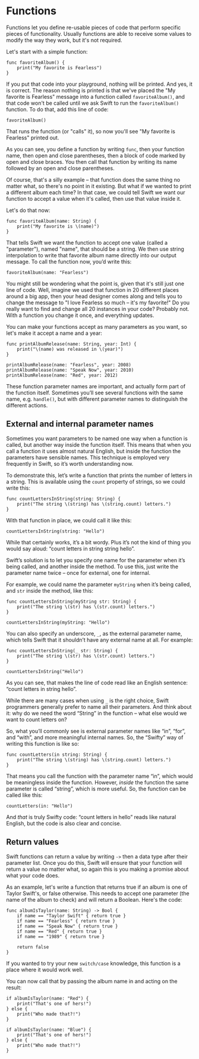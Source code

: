 # Functions

Functions let you define re-usable pieces of code that perform specific pieces of functionality. Usually functions are able to receive some values to modify the way they work, but it's not required.

Let's start with a simple function:

    func favoriteAlbum() {
        print("My favorite is Fearless")
    }

If you put that code into your playground, nothing will be printed. And yes, it is correct. The reason nothing is printed is that we've placed the "My favorite is Fearless" message into a function called `favoriteAlbum()`, and that code won't be called until we ask Swift to run the `favoriteAlbum()` function. To do that, add this line of code:

    favoriteAlbum()

That runs the function (or "calls" it), so now you'll see "My favorite is Fearless" printed out.

As you can see, you define a function by writing `func`, then your function name, then open and close parentheses, then a block of code marked by open and close braces. You then call that function by writing its name followed by an open and close parentheses.

Of course, that's a silly example – that function does the same thing no matter what, so there's no point in it existing. But what if we wanted to print a different album each time? In that case, we could tell Swift we want our function to accept a value when it's called, then use that value inside it.

Let's do that now:

    func favoriteAlbum(name: String) {
        print("My favorite is \(name)")
    }

That tells Swift we want the function to accept one value (called a "parameter"), named "name", that should be a string. We then use string interpolation to write that favorite album name directly into our output message. To call the function now, you’d write this:

    favoriteAlbum(name: "Fearless")

You might still be wondering what the point is, given that it's still just one line of code. Well, imagine we used that function in 20 different places around a big app, then your head designer comes along and tells you to change the message to "I love Fearless so much – it's my favorite!" Do you really want to find and change all 20 instances in your code? Probably not. With a function you change it once, and everything updates.

You can make your functions accept as many parameters as you want, so let's make it accept a name and a year:

    func printAlbumRelease(name: String, year: Int) {
        print("\(name) was released in \(year)")
    }

    printAlbumRelease(name: "Fearless", year: 2008)
    printAlbumRelease(name: "Speak Now", year: 2010)
    printAlbumRelease(name: "Red", year: 2012)

These function parameter names are important, and actually form part of the function itself. Sometimes you’ll see several functions with the same name, e.g. `handle()`, but with different parameter names to distinguish the different actions.


## External and internal parameter names

Sometimes you want parameters to be named one way when a function is called, but another way inside the function itself. This means that when you call a function it uses almost natural English, but inside the function the parameters have sensible names. This technique is employed very frequently in Swift, so it’s worth understanding now.

To demonstrate this, let’s write a function that prints the number of letters in a string. This is available using the `count` property of strings, so we could write this:

    func countLettersInString(string: String) {
        print("The string \(string) has \(string.count) letters.")
    }

With that function in place, we could call it like this:

    countLettersInString(string: "Hello")

While that certainly works, it’s a bit wordy. Plus it’s not the kind of thing you would say aloud: “count letters in string string hello”.

Swift’s solution is to let you specify one name for the parameter when it’s being called, and another inside the method. To use this, just write the parameter name twice – once for external, one for internal.

For example, we could name the parameter `myString` when it’s being called, and `str` inside the method, like this:

    func countLettersInString(myString str: String) {
        print("The string \(str) has \(str.count) letters.")
    }
    
    countLettersInString(myString: "Hello")  

You can also specify an underscore, `_`, as the external parameter name, which tells Swift that it shouldn’t have any external name at all. For example:

    func countLettersInString(_ str: String) {
        print("The string \(str) has \(str.count) letters.")
    }
    
    countLettersInString("Hello")

As you can see, that makes the line of code read like an English sentence: “count letters in string hello”. 

While there are many cases when using `_` is the right choice, Swift programmers generally prefer to name all their parameters. And think about it: why do we need the word “String” in the function – what else would we want to count letters on?

So, what you’ll commonly see is external parameter names like “in”, “for”, and “with”, and more meaningful internal names. So, the “Swifty” way of writing this function is like so:

    func countLetters(in string: String) {
        print("The string \(string) has \(string.count) letters.")
    }

That means you call the function with the parameter name “in”, which would be meaningless inside the function. However, *inside* the function the same parameter is called “string”, which is more useful. So, the function can be called like this: 

    countLetters(in: "Hello")

And *that* is truly Swifty code: “count letters in hello” reads like natural English, but the code is also clear and concise.


## Return values

Swift functions can return a value by writing `->` then a data type after their parameter list. Once you do this, Swift will ensure that your function will return a value no matter what, so again this is you making a promise about what your code does.

As an example, let's write a function that returns true if an album is one of Taylor Swift's, or false otherwise. This needs to accept one parameter (the name of the album to check) and will return a Boolean. Here's the code:

    func albumIsTaylor(name: String) -> Bool {
        if name == "Taylor Swift" { return true }
        if name == "Fearless" { return true }
        if name == "Speak Now" { return true }
        if name == "Red" { return true }
        if name == "1989" { return true }

        return false
    }

If you wanted to try your new `switch/case` knowledge, this function is a place where it would work well.

You can now call that by passing the album name in and acting on the result:

    if albumIsTaylor(name: "Red") {
        print("That's one of hers!")
    } else {
        print("Who made that?!")
    }

    if albumIsTaylor(name: "Blue") {
        print("That's one of hers!")
    } else {
        print("Who made that?!")
    }
